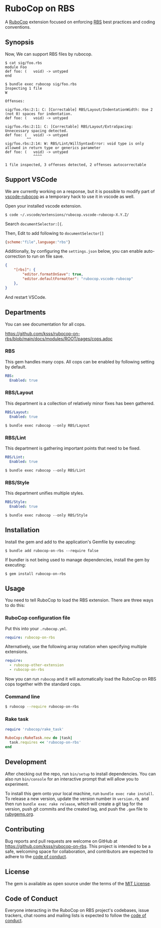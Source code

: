 # RuboCop on RBS

A [RuboCop](https://github.com/rubocop/rubocop) extension focused on enforcing [RBS](https://github.com/ruby/rbs) best practices and coding conventions.

## Synopsis

Now, We can support RBS files by rubocop.

```console
$ cat sig/foo.rbs
module Foo
def foo: (   void) -> untyped
end

$ bundle exec rubocop sig/foo.rbs
Inspecting 1 file
W

Offenses:

sig/foo.rbs:2:1: C: [Correctable] RBS/Layout/IndentationWidth: Use 2 (not 0) spaces for indentation.
def foo: (   void) -> untyped

sig/foo.rbs:2:11: C: [Correctable] RBS/Layout/ExtraSpacing: Unnecessary spacing detected.
def foo: (   void) -> untyped
          ^^
sig/foo.rbs:2:14: W: RBS/Lint/WillSyntaxError: void type is only allowed in return type or generics parameter
def foo: (   void) -> untyped
             ^^^^

1 file inspected, 3 offenses detected, 2 offenses autocorrectable
```

## Support VSCode

We are currently working on a response, but it is possible to modify part of [vscode-rubocop](https://github.com/rubocop/vscode-rubocop) as a temporary hack to use it in vscode as well.

Open your installed vscode extension.

```
$ code ~/.vscode/extensions/rubocop.vscode-rubocop-X.Y.Z/
```

Search `documentSelector:[{`.

Then, Edit to add following to `documentSelector[]`

```js
{scheme:"file",language:"rbs"}
```

Additionally, by configuring the `settings.json` below, you can enable auto-correction to run on file save.

```json
{
    "[rbs]": {
        "editor.formatOnSave": true,
        "editor.defaultFormatter": "rubocop.vscode-rubocop"
    },
}
```

And restart VSCode.

## Departments

You can see documentation for all cops.

https://github.com/ksss/rubocop-on-rbs/blob/main/docs/modules/ROOT/pages/cops.adoc

### RBS

This gem handles many cops.
All cops can be enabled by following setting by default.

```yaml
RBS:
  Enabled: true
```

### RBS/Layout

This department is a collection of relatively minor fixes has been gathered.

```yaml
RBS/Layout:
  Enabled: true
```

```console
$ bundle exec rubocop --only RBS/Layout
```

### RBS/Lint

This department is gathering important points that need to be fixed.

```yaml
RBS/Lint:
  Enabled: true
```

```console
$ bundle exec rubocop --only RBS/Lint
```

### RBS/Style

This department unifies multiple styles.

```yaml
RBS/Style:
  Enabled: true
```

```console
$ bundle exec rubocop --only RBS/Style
```

## Installation

Install the gem and add to the application's Gemfile by executing:

    $ bundle add rubocop-on-rbs --require false

If bundler is not being used to manage dependencies, install the gem by executing:

    $ gem install rubocop-on-rbs

## Usage

You need to tell RuboCop to load the RBS extension. There are three
ways to do this:

### RuboCop configuration file

Put this into your `.rubocop.yml`.

```yaml
require: rubocop-on-rbs
```

Alternatively, use the following array notation when specifying multiple extensions.

```yaml
require:
  - rubocop-other-extension
  - rubocop-on-rbs
```

Now you can run `rubocop` and it will automatically load the RuboCop on RBS
cops together with the standard cops.

### Command line

```sh
$ rubocop --require rubocop-on-rbs
```

### Rake task

```ruby
require 'rubocop/rake_task'

RuboCop::RakeTask.new do |task|
  task.requires << 'rubocop-on-rbs'
end
```

## Development

After checking out the repo, run `bin/setup` to install dependencies. You can also run `bin/console` for an interactive prompt that will allow you to experiment.

To install this gem onto your local machine, run `bundle exec rake install`. To release a new version, update the version number in `version.rb`, and then run `bundle exec rake release`, which will create a git tag for the version, push git commits and the created tag, and push the `.gem` file to [rubygems.org](https://rubygems.org).

## Contributing

Bug reports and pull requests are welcome on GitHub at https://github.com/ksss/rubocop-on-rbs. This project is intended to be a safe, welcoming space for collaboration, and contributors are expected to adhere to the [code of conduct](https://github.com/ksss/rubocop-on-rbs/blob/main/CODE_OF_CONDUCT.md).

## License

The gem is available as open source under the terms of the [MIT License](https://opensource.org/licenses/MIT).

## Code of Conduct

Everyone interacting in the RuboCop on RBS project's codebases, issue trackers, chat rooms and mailing lists is expected to follow the [code of conduct](https://github.com/ksss/rubocop-on-rbs/blob/main/CODE_OF_CONDUCT.md).
